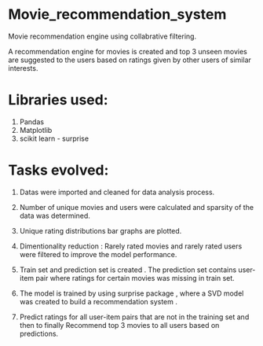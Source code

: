 # Movie_recommendation_system

Movie recommendation engine using collabrative filtering.

A recommendation engine for movies is created and top 3 unseen movies are suggested to the users based on ratings given by other users of similar interests.

# Libraries used:
1. Pandas
2. Matplotlib
3. scikit learn - surprise 

# Tasks evolved:
1. Datas were imported and cleaned for data analysis process.

2. Number of unique movies and users were calculated and sparsity of the data was determined.

3. Unique rating distributions bar graphs are plotted.

4. Dimentionality reduction : Rarely rated movies and rarely rated users were filtered to improve the model performance.

5. Train set and prediction set is created . The prediction set contains user-item pair where ratings for certain movies was missing in train set.

6. The model is trained by using surprise package , where a SVD model was created to build a recommendation system .

7. Predict ratings for all user-item pairs that are not in the training set and then to finally Recommend top 3 movies to all users based on predictions.


